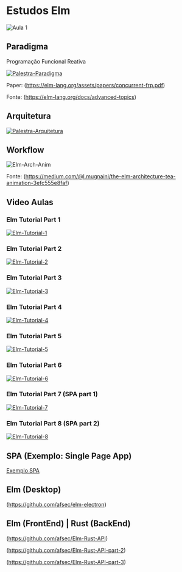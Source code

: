 # Estudos Elm

![Aula 1](https://github.com/afsec/Estudos-Elm/raw/master/Aula_1.png)

## Paradigma

Programação Funcional Reativa

[![Palestra-Paradigma](https://img.youtube.com/vi/Agu6jipKfYw/0.jpg)](https://www.youtube.com/watch?v=Agu6jipKfYw)

Paper: (https://elm-lang.org/assets/papers/concurrent-frp.pdf)


Fonte: (https://elm-lang.org/docs/advanced-topics)


## Arquitetura


[![Palestra-Arquitetura](https://img.youtube.com/vi/EDp6UmaA9CM/0.jpg)](https://www.youtube.com/watch?v=EDp6UmaA9CMth)

## Workflow

![Elm-Arch-Anim](https://github.com/afsec/Estudos-Elm/raw/master/elm-archtecture-animation.gif)

Fonte: (https://medium.com/@l.mugnaini/the-elm-architecture-tea-animation-3efc555e8faf)



## Video Aulas

### Elm Tutorial Part 1
[![Elm-Tutorial-1](https://img.youtube.com/vi/Rf2CkojtxFw/0.jpg)](https://www.youtube.com/watch?v=Rf2CkojtxFw)

### Elm Tutorial Part 2
[![Elm-Tutorial-2](https://img.youtube.com/vi/vb7ZdjSblok/0.jpg)](https://www.youtube.com/watch?v=vb7ZdjSblok)

### Elm Tutorial Part 3
[![Elm-Tutorial-3](https://img.youtube.com/vi/ALlYcJdZsgc/0.jpg)](https://www.youtube.com/watch?v=ALlYcJdZsgc)

### Elm Tutorial Part 4
[![Elm-Tutorial-4](https://img.youtube.com/vi/9YgGnZnbTSw/0.jpg)](https://www.youtube.com/watch?v=9YgGnZnbTSw)

### Elm Tutorial Part 5
[![Elm-Tutorial-5](https://img.youtube.com/vi/okt6-T0IiNI/0.jpg)](https://www.youtube.com/watch?v=okt6-T0IiNI)

### Elm Tutorial Part 6
[![Elm-Tutorial-6](https://img.youtube.com/vi/VYTK5g9eUxs/0.jpg)](https://www.youtube.com/watch?v=VYTK5g9eUxs)

### Elm Tutorial Part 7 (SPA part 1)
[![Elm-Tutorial-7](https://img.youtube.com/vi/F9BunUsqDc/0.jpg)](https://www.youtube.com/watch?v=F9BunUsqDc)

### Elm Tutorial Part 8 (SPA part 2)
[![Elm-Tutorial-8](https://img.youtube.com/vi/U3pa-rQLSxA/0.jpg)](https://www.youtube.com/watch?v=U3pa-rQLSxA)


## SPA (Exemplo: Single Page App)

[Exemplo SPA](https://github.com/afsec/Estudos-Elm/tree/master/SPA)

## Elm (Desktop)

(https://github.com/afsec/elm-electron)


## Elm (FrontEnd) | Rust (BackEnd)

(https://github.com/afsec/Elm-Rust-API)

(https://github.com/afsec/Elm-Rust-API-part-2)

(https://github.com/afsec/Elm-Rust-API-part-3)

